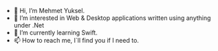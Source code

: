 - 👋 Hi, I’m Mehmet Yuksel.
- 👀 I’m interested in Web & Desktop applications written using anything under .Net
- 🌱 I’m currently learning Swift.
- 📫 How to reach me, I`ll find you if I need to.

<!---
fyukcell/fyukcell is a ✨ special ✨ repository because its `README.md` (this file) appears on your GitHub profile.
You can click the Preview link to take a look at your changes.
--->

